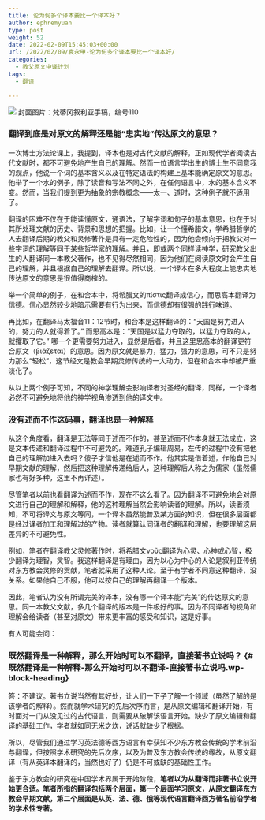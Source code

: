 ```yaml
---
title: 论为何多个译本要比一个译本好？
author: ephremyuan
type: post
weight: 52
date: 2022-02-09T15:45:03+00:00
url: /2022/02/09/袁永甲-论为何多个译本要比一个译本好/
categories:
  - 教父原文中译计划
tags:
  - 翻译

---
```

![](https://gcdfl.org:443/wp-content/uploads/2022/02/screen-shot-2022-02-09-at-3.43.57-pm.png)
封面图片：梵蒂冈叙利亚手稿，编号110

### 翻译到底是对原文的解释还是能“忠实地”传达原文的意思？ 

一次博士方法论课上，我提到，译本也是对古代文献的解释，正如现代学者阅读古代文献时，都不可避免地产生自己的理解。然而一位语言学出生的博士生不同意我的观点，他说一个词的基本含义以及在特定语法的构建上基本能确定原文的意思。他举了一个水的例子，除了读音和写法不同之外，在任何语言中，水的基本含义不变。然而，当我们提到更为抽象的宗教概念——太一、道时，这种例子就不适用了。

翻译的困难不仅在于能读懂原文，通语法，了解字词和句子的基本意思，也在于对其所处理文献的历史、背景和思想的把握。比如，让一个懂希腊文，学希腊哲学的人去翻译后期的教父和灵修著作是具有一定危险性的，因为他会倾向于把教父对一些字词的理解等同于某些哲学家的理解。并且，即或两个同样读神学，研究教父出生的人翻译同一本教父著作，也不见得尽然相同，因为他们在阅读原文时会产生自己的理解，并且根据自己的理解去翻译。所以说，一个译本在多大程度上能忠实地传达原文的意思是很值得商榷的。

举一个简单的例子，在和合本中，将希腊文的πίστις翻译成信心，而思高本翻译为信德。信心显然较少地暗示需要有行为出来，而信德却有很强的践行味道。

再比如，在翻译马太福音11：12节时，和合本是这样翻译的：“天国是努力进入的，努力的人就得着了。” 而思高本是：“天国是以猛力夺取的，以猛力夺取的人，就攫取了它。” 哪一个更需要努力进入，显然是后者，并且这里思高本的翻译更符合原文（βιάζεται）的意思。因为原文就是暴力，猛力，强力的意思，可不只是努力那么“轻松”，这节经文是教会早期灵修传统的一大动力，但在和合本中却被严重淡化了。

从以上两个例子可知，不同的神学理解会影响译者对圣经的翻译，同样，一个译者必然不可避免地将他的神学视角渗透到他的译文中。

### 没有述而不作这码事，翻译也是一种解释

从这个角度看，翻译是无法等同于述而不作的，甚至述而不作本身就无法成立，这是文本传递和翻译过程中不可避免的。难道孔子编辑周易，左传的过程中没有把他自己的理解加进入去吗？傻子才信他是在述而不作。他其实是借着述，作他自己对早期文献的理解，然后把这种理解传递给后人，这种理解后人称之为儒家（虽然儒家也有好多种，这里不再详述）。

尽管笔者以前也看翻译为述而不作，现在不这么看了。因为翻译不可避免地会对原文进行自己的理解和解释，他的这种理解当然会影响读者的理解。所以，读者须知，不可将译文与原文等同，一个译本虽然能普及某方面的知识，但在很多层面都是经过译者加工和理解过的产物。读者就算认同译者的翻译和理解，也要理解这层差异的不可避免性。

例如，笔者在翻译教父灵修著作时，将希腊文νοῦς翻译为心灵、心神或心智，极少翻译为理智，灵智。我这样翻译是有理由，因为以心为中心的人论是叙利亚传统对东方教会灵修的贡献，笔者就采用了这种人论。至于有学者不同意这种翻译，没关系。如果他自己不服，他可以按自己的理解再翻译一个版本。

因此，笔者认为没有所谓完美的译本，没有哪一个译本能“完美”的传达原文的意思。同一本教父文献，多几个翻译的版本是一件极好的事。因为不同译者的视角和理解会给读者（甚至对原文）带来更丰富的感受和知识，这是好事。

有人可能会问：

### 既然翻译是一种解释，那么开始时可以不翻译，直接著书立说吗？ {#既然翻译是一种解释-那么开始时可以不翻译-直接著书立说吗.wp-block-heading}


答：不建议。著书立说当然有其好处，让人们一下子了解一个领域（虽然了解的是该学者的解释）。然而就学术研究的先后次序而言，是从原文编辑和翻译开始，有时面对一门从没见过的古代语言，则需要从破解该语言开始。缺少了原文编辑和翻译的基础工作，学者就如同无米之炊，说话就缺少了根据。

所以，尽管我们通过学习英法德等西方语言有幸获知不少东方教会传统的学术前沿与翻译，但按照学术研究的先后次序，以及为普及东方教会传统的缘故，从原文翻译（有从英译本翻译的，当然也好了）仍是不可或缺的基础性工作。

鉴于东方教会的研究在中国学术界属于开始阶段，**笔者以为从翻译而非著书立说开始更合适。笔者所指的翻译包括两个层面，第一个层面学习原文，从原文翻译东方教会早期文献，第二个层面是从英、法、德、俄等现代语言翻译西方著名前沿学者的学术性专著。**
